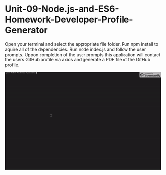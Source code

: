 # Unit-09-Node.js-and-ES6-Homework-Developer-Profile-Generator

Open your terminal and select the appropriate file folder. 
Run npm install to aquire all of the dependencies. 
Run node index.js and follow the user prompts. 
Uppon completion of the user prompts this application will contact the users GitHub profile via axios and generate a PDF file of the GitHub profile. 

![](Assets/application.gif)